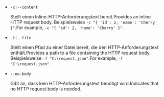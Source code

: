 * `-c|--content`

  <span data-ttu-id="a0714-101">Stellt einen Inline-HTTP-Anforderungstext bereit.</span><span class="sxs-lookup"><span data-stu-id="a0714-101">Provides an inline HTTP request body.</span></span> <span data-ttu-id="a0714-102">Beispielsweise `-c "{ 'id': 2, 'name': 'Cherry' }"`.</span><span class="sxs-lookup"><span data-stu-id="a0714-102">For example, `-c "{ 'id': 2, 'name': 'Cherry' }"`.</span></span>

* `-f|--file`

  <span data-ttu-id="a0714-103">Stellt einen Pfad zu einer Datei bereit, die den HTTP-Anforderungstext enthält.</span><span class="sxs-lookup"><span data-stu-id="a0714-103">Provides a path to a file containing the HTTP request body.</span></span> <span data-ttu-id="a0714-104">Beispielsweise `-f "C:\request.json"`.</span><span class="sxs-lookup"><span data-stu-id="a0714-104">For example, `-f "C:\request.json"`.</span></span>

* `--no-body`

  <span data-ttu-id="a0714-105">Gibt an, dass kein HTTP-Anforderungstext benötigt wird.</span><span class="sxs-lookup"><span data-stu-id="a0714-105">Indicates that no HTTP request body is needed.</span></span>
